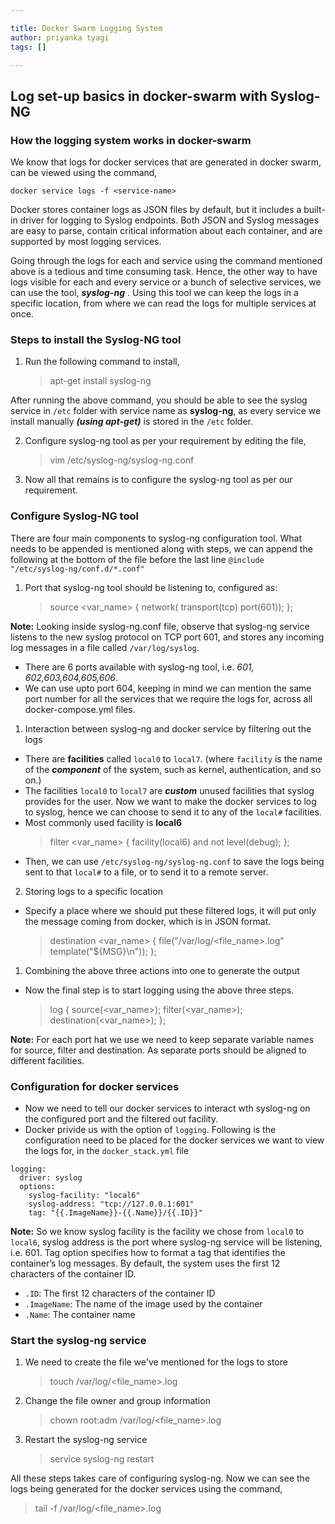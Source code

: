 ```yaml
---

title: Docker Swarm Logging System
author: priyanka tyagi
tags: []

---
```


## Log set-up basics in docker-swarm with Syslog-NG

### How the logging system works in docker-swarm
We know that logs for docker services that are generated in docker swarm, can be viewed using the command,

`docker service logs -f <service-name>`

Docker stores container logs as JSON files by default, but it includes a built-in driver for logging to Syslog endpoints. Both JSON and Syslog messages are easy to parse, contain critical information about each container, and are supported by most logging services. 

Going through the logs for each and service using the command mentioned above is a tedious and time consuming task. Hence, the other way to have logs visible for each and every service or a bunch of selective services, we can use the tool, ***syslog-ng*** . 
Using this tool we can keep the logs in a specific location, from where we can read the logs for multiple services at once.

### Steps to install the Syslog-NG tool
1. Run the following command to install,
	> apt-get install syslog-ng

After running the above command, you should be able to see the syslog service in `/etc` folder with service name as **syslog-ng**, as every service we install manually ***(using apt-get)*** is stored in the `/etc` folder.

2. Configure syslog-ng tool as per your requirement by editing the file,
	> vim /etc/syslog-ng/syslog-ng.conf
   
3.  Now all that remains is to configure the syslog-ng tool as per our requirement.

### Configure Syslog-NG tool
There are four main components to syslog-ng configuration tool.
What needs to be appended is mentioned along with steps, we can append the following at the bottom of the file before the last line `@include "/etc/syslog-ng/conf.d/*.conf"`
1. Port that syslog-ng tool should be listening to, configured as:
	> source <var_name> { network( transport(tcp) port(601)); };

**Note:** 
	Looking inside syslog-ng.conf file, observe that syslog-ng service listens to the new syslog protocol on TCP port 601, and stores any incoming log messages in a file called `/var/log/syslog`.
	
-  There are 6 ports available with syslog-ng tool, 
		 i.e. *601, 602,603,604,605,606*.
- We can use upto port 604, keeping in mind we can mention the same port number for all the services that we require the logs for, across all docker-compose.yml files.

1. Interaction between syslog-ng and docker service by filtering out the logs
 - There are **facilities** called `local0` to `local7`. 
	 (where `facility` is the name of the ***component*** of the system, such as kernel, authentication, and so on.)
 - The facilities `local0` to `local7` are ***custom*** unused facilities that syslog provides for the user. Now we want to make the docker services to log to syslog,  hence we can choose to send it to any of the `local#` facilities. 
 - Most commonly used facility is **local6**
	 > filter <var_name> { facility(local6) and not level(debug); };
 - Then, we can use `/etc/syslog-ng/syslog-ng.conf` to save the logs being sent to that `local#` to a file, or to send it to a remote server.
 
2.  Storing logs to a specific location
 - Specify a place where we should put these filtered logs, it will put only the message coming from docker, which is in JSON format.
	 >  destination <var_name> { file("/var/log/<file_name>.log" template("${MSG}\n")); };

 1. Combining the above three actions into one to generate the output
- Now the final step is to start logging using the above three steps.
	> log { source(<var_name>); filter(<var_name>); destination(<var_name>); };

**Note:**
	For each port hat we use we need to keep separate variable names for source, filter and destination. As separate ports should be aligned to different facilities.
	 
### Configuration for docker services
 - Now we need to tell our docker services to interact wth syslog-ng on the configured port and the filtered out facility.
 - Docker privide us with the option of `logging`. Following is the configuration need to be placed for the docker services we want to view the logs for, in the `docker_stack.yml` file
```
logging:
  driver: syslog
  options:
    syslog-facility: "local6"
    syslog-address: "tcp://127.0.0.1:601"
    tag: "{{.ImageName}}-{{.Name}}/{{.ID}}"
```
**Note:**
So we know syslog facility is the facility we chose from `local0` to `local6`, syslog address is the port where syslog-ng service will be listening, i.e. 601.
Tag option specifies how to format a tag that identifies the container’s log messages. By default, the system uses the first 12 characters of the container ID.
- `.ID`: The first 12 characters of the container ID
- `.ImageName`: The name of the image used by the container
- `.Name`: The container name

### Start the syslog-ng service

1.  We need to create the file we've mentioned for the logs to store
	> touch /var/log/<file_name>.log  
2.  Change the file owner and group information
	> chown root:adm /var/log/<file_name>.log
3.  Restart the syslog-ng service
	>  service syslog-ng restart

All these steps takes care of configuring syslog-ng. Now we can see the logs being generated for the docker services using the command,
> tail -f /var/log/<file_name>.log
<!--stackedit_data:
eyJoaXN0b3J5IjpbNjEwMjkyNDUzLC03NjQ3Mzc1NjQsLTE5MT
A5NzcxMTksLTEwMjIyMDUwMDUsMTAxMjI1OTUxMCwtMTEyMTM5
MTcyOCw2MTgzNjYwODAsLTg4MDU2MTk4NywtNDcyMDU4OTA5LC
0xNzU3MDkxMTAxLDQ2MDc3MTg3MF19
-->